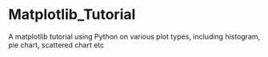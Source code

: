 # Matplotlib_Tutorial
A matplotlib tutorial using Python on various plot types, including histogram, pie chart, scattered chart etc
